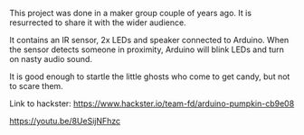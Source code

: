 This project was done in a maker group couple of years ago. It is resurrected to share it with the wider audience.It contains an IR sensor, 2x LEDs and speaker connected to Arduino. When the sensor detects someone in proximity, Arduino will blink LEDs and turn on nasty audio sound.It is good enough to startle the little ghosts who come to get candy, but not to scare them. Link to hackster: https://www.hackster.io/team-fd/arduino-pumpkin-cb9e08https://youtu.be/8UeSijNFhzc